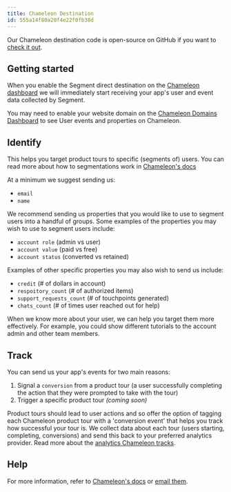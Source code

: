 ```yaml
---
title: Chameleon Destination
id: 555a14f80a20f4e22f0fb38d
---
```

Our Chameleon destination code is open-source on GitHub if you want to [check it out](https://github.com/segment-integrations/analytics.js-integration-chameleon).

## Getting started

When you enable the Segment direct destination on the [Chameleon dashboard](https://app.trychameleon.com/settings/integrations) we will immediately start receiving your app's user and event data collected by Segment.

You may need to enable your website domain on the [Chameleon Domains Dashboard](https://app.trychameleon.com/settings/domains) to see User events and properties on Chameleon.

## Identify

This helps you target product tours to specific (segments of) users. You can read more about how to segmentations work in [Chameleon's docs](https://help.trychameleon.com/en/articles/1500422-how-to-create-a-target-audience)

At a minimum we suggest sending us:
 - `email`
 - `name`

We recommend sending us properties that you would like to use to segment users into a handful of groups. Some examples of the properties you may wish to use to segment users include:
 - `account role` (admin vs user)
 - `account value` (paid vs free)
 - `account status` (converted vs retained)

Examples of other specific properties you may also wish to send us include:
 - `credit` (# of dollars in account)
 - `respoitory_count` (# of authorized items)
 - `support_requests_count` (# of touchpoints generated)
 - `chats_count` (# of times user reached out for help)

When we know more about your user, we can help you target them more effectively. For example, you could show different tutorials to the account admin and other team members.


## Track
You can send us your app's events for two main reasons:

1. Signal a `conversion` from a product tour (a user successfully completing the action that they were prompted to take with the tour)
2. Trigger a specific product tour _(coming soon)_

Product tours should lead to user actions and so offer the option of tagging each Chameleon product tour with a 'conversion event' that helps you track how successful your tour is. We collect data about each tour (users starting, completing, conversions) and send this back to your preferred analytics provider. Read more about the [analytics Chameleon tracks](https://help.trychameleon.com/en/articles/1226450-what-analytics-does-chameleon-provide).

## Help
For more information, refer to [Chameleon's docs](https://help.trychameleon.com/) or [email them](mailto:support@trychameleon.com).
